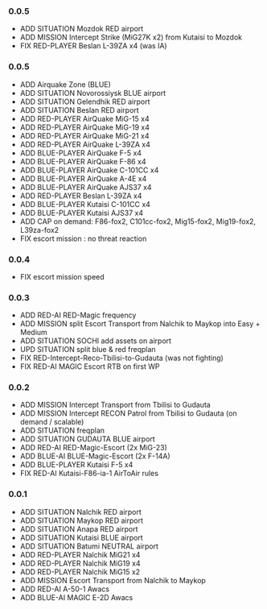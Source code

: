 ### 0.0.5
* ADD SITUATION Mozdok RED airport
* ADD MISSION Intercept Strike (MiG27K x2) from Kutaisi to Mozdok
* FIX RED-PLAYER Beslan L-39ZA x4 (was IA)

### 0.0.5
* ADD Airquake Zone (BLUE)
* ADD SITUATION Novorossiysk BLUE airport
* ADD SITUATION Gelendhik RED airport
* ADD SITUATION Beslan RED airport
* ADD RED-PLAYER AirQuake MiG-15 x4
* ADD RED-PLAYER AirQuake MiG-19 x4
* ADD RED-PLAYER AirQuake MiG-21 x4
* ADD RED-PLAYER AirQuake L-39ZA x4
* ADD BLUE-PLAYER AirQuake F-5 x4
* ADD BLUE-PLAYER AirQuake F-86 x4
* ADD BLUE-PLAYER AirQuake C-101CC x4
* ADD BLUE-PLAYER AirQuake A-4E x4
* ADD BLUE-PLAYER AirQuake AJS37 x4
* ADD RED-PLAYER Beslan L-39ZA x4
* ADD BLUE-PLAYER Kutaisi C-101CC x4
* ADD BLUE-PLAYER Kutaisi AJS37 x4
* ADD CAP on demand: F86-fox2, C101cc-fox2, Mig15-fox2, Mig19-fox2, L39za-fox2
* FIX escort mission : no threat reaction

### 0.0.4
* FIX escort mission speed

### 0.0.3

* ADD RED-AI RED-Magic frequency
* ADD MISSION split Escort Transport from Nalchik to Maykop into Easy + Medium
* ADD SITUATION SOCHI add assets on airport
* UPD SITUATION split blue & red freqplan
* FIX RED-Intercept-Reco-Tbilisi-to-Gudauta (was not fighting)
* FIX RED-AI MAGIC Escort RTB on first WP

### 0.0.2

* ADD MISSION Intercept Transport from Tbilisi to Gudauta
* ADD MISSION Intercept RECON Patrol from Tbilisi to Gudauta (on demand / scalable)
* ADD SITUATION freqplan
* ADD SITUATION GUDAUTA BLUE airport
* ADD RED-AI RED-Magic-Escort (2x MiG-23)
* ADD BLUE-AI BLUE-Magic-Escort (2x F-14A)
* ADD BLUE-PLAYER Kutaisi F-5 x4
* FIX RED-AI Kutaisi-F86-ia-1 AirToAir rules

### 0.0.1 

* ADD SITUATION Nalchik RED airport
* ADD SITUATION Maykop RED airport
* ADD SITUATION Anapa RED airport
* ADD SITUATION Kutaisi BLUE airport
* ADD SITUATION Batumi NEUTRAL airport
* ADD RED-PLAYER Nalchik MiG21 x4
* ADD RED-PLAYER Nalchik MiG19 x4
* ADD RED-PLAYER Nalchik MiG15 x2
* ADD MISSION Escort Transport from Nalchik to Maykop
* ADD RED-AI A-50-1 Awacs
* ADD BLUE-AI MAGIC E-2D Awacs
